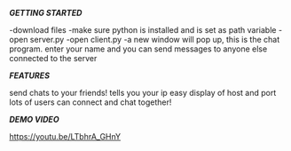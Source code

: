 ***GETTING STARTED***

-download files
-make sure python is installed and is set as path variable
-open server.py
-open client.py 
-a new window will pop up, this is the chat program. enter your name and you can send messages to anyone else connected to the server


***FEATURES***

send chats to your friends!
tells you your ip
easy display of host and port
lots of users can connect and chat together!

***DEMO VIDEO***

https://youtu.be/LTbhrA_GHnY
